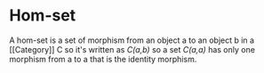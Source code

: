 # Hom-set
A hom-set is a set of morphism from an object a to an object b in a [[Category]] C so it's written as *C(a,b)* so a set *C(a,a)* has only one morphism from a to a that is the identity morphism.